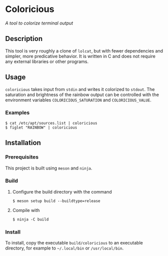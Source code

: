 
# Coloricious

_A tool to colorize terminal output_

## Description

This tool is very roughly a clone of `lolcat`, but with fewer dependencies and
simpler, more predicative behavior. It is written in C and does not require any
external libraries or other programs.

## Usage

`coloricious` takes input from `stdin` and writes it colorized to `stdout`.
The saturation and brightness of the rainbow output can be controlled with the
environment variables `COLORICIOUS_SATURATION` and `COLORICIOUS_VALUE`.

### Examples

```
$ cat /etc/apt/sources.list | coloricious
$ figlet "RAINBOW" | coloricious
```

## Installation

### Prerequisites

This project is built using `meson` and `ninja`.

### Build

1. Configure the build directory with the command
   ```
   $ meson setup build --buildtype=release
   ```

2. Compile with
   ```
   $ ninja -C build
   ```

### Install

To install, copy the executable `build/coloricious` to an executable directory,
for example to `~/.local/bin` or `/usr/local/bin`.
